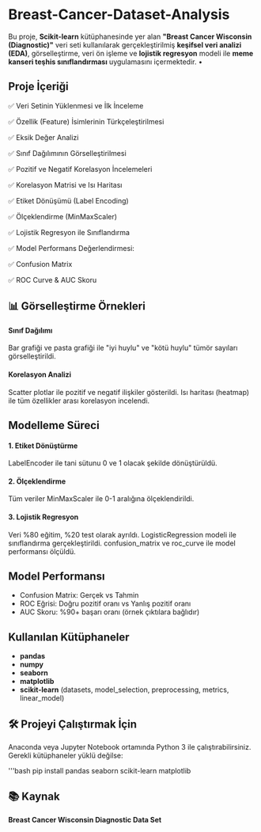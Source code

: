 # Breast-Cancer-Dataset-Analysis
Bu proje, **Scikit-learn** kütüphanesinde yer alan **"Breast Cancer Wisconsin (Diagnostic)"** veri seti kullanılarak gerçekleştirilmiş **keşifsel veri analizi (EDA)**, görselleştirme, veri ön işleme ve **lojistik regresyon** modeli ile **meme kanseri teşhis sınıflandırması** uygulamasını içermektedir.  •  

## Proje İçeriği 
 ✅ Veri Setinin Yüklenmesi ve İlk İnceleme

 ✅ Özellik (Feature) İsimlerinin Türkçeleştirilmesi

 ✅ Eksik Değer Analizi

 ✅ Sınıf Dağılımının Görselleştirilmesi

 ✅ Pozitif ve Negatif Korelasyon İncelemeleri

 ✅ Korelasyon Matrisi ve Isı Haritası

 ✅ Etiket Dönüşümü (Label Encoding)

 ✅ Ölçeklendirme (MinMaxScaler)

 ✅ Lojistik Regresyon ile Sınıflandırma

 ✅ Model Performans Değerlendirmesi:

✅ Confusion Matrix

✅ ROC Curve & AUC Skoru


##  📊 Görselleştirme Örnekleri

#### Sınıf Dağılımı
Bar grafiği ve pasta grafiği ile "iyi huylu" ve "kötü huylu" tümör sayıları görselleştirildi.

#### Korelasyon Analizi
Scatter plotlar ile pozitif ve negatif ilişkiler gösterildi.
Isı haritası (heatmap) ile tüm özellikler arası korelasyon incelendi.


##  Modelleme Süreci
#### 1. Etiket Dönüştürme
LabelEncoder ile tani sütunu 0 ve 1 olacak şekilde dönüştürüldü.

#### 2. Ölçeklendirme
Tüm veriler MinMaxScaler ile 0-1 aralığına ölçeklendirildi.

#### 3. Lojistik Regresyon
Veri %80 eğitim, %20 test olarak ayrıldı.
LogisticRegression modeli ile sınıflandırma gerçekleştirildi.
confusion_matrix ve roc_curve ile model performansı ölçüldü.


##  Model Performansı

- Confusion Matrix: Gerçek vs Tahmin
- ROC Eğrisi: Doğru pozitif oranı vs Yanlış pozitif oranı
- AUC Skoru: %90+ başarı oranı (örnek çıktılara bağlıdır)


## Kullanılan Kütüphaneler
-  **pandas**
-  **numpy**
-  **seaborn**
-  **matplotlib**
-  **scikit-learn** (datasets, model_selection, preprocessing, metrics, linear_model)


## 🛠️ Projeyi Çalıştırmak İçin
Anaconda veya Jupyter Notebook ortamında Python 3 ile çalıştırabilirsiniz.
Gerekli kütüphaneler yüklü değilse:

'''bash
pip install pandas seaborn scikit-learn matplotlib


## 📚 Kaynak
**Breast Cancer Wisconsin Diagnostic Data Set**
